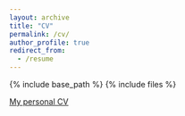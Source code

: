 ```yaml
---
layout: archive
title: "CV"
permalink: /cv/
author_profile: true
redirect_from:
  - /resume
---
```


{% include base_path %}
{% include files %}

[My personal CV](/files/julia_montgomery_CV.pdf)
